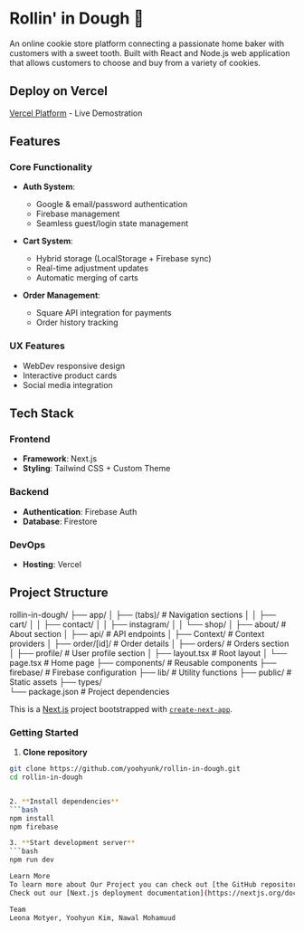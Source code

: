 # Rollin' in Dough 🍪

An online cookie store platform connecting a passionate home baker with customers with a sweet tooth. Built with React and Node.js web application that allows customers to choose and buy from a variety of cookies.

## Deploy on Vercel
[Vercel Platform](https://rollin-in-dough.onrender.com/about) - Live Demostration

## Features 

### Core Functionality
- **Auth System**: 
  - Google & email/password authentication
  - Firebase management
  - Seamless guest/login state management

- **Cart System**:
  - Hybrid storage (LocalStorage + Firebase sync)
  - Real-time adjustment updates
  - Automatic merging of carts

- **Order Management**:
  - Square API integration for payments
  - Order history tracking

### UX Features
- WebDev responsive design
- Interactive product cards
- Social media integration

## Tech Stack

### Frontend
- **Framework**: Next.js 
- **Styling**: Tailwind CSS + Custom Theme

### Backend
- **Authentication**: Firebase Auth
- **Database**: Firestore

### DevOps
- **Hosting**: Vercel

## Project Structure
rollin-in-dough/
├── app/
│   ├── (tabs)/                     # Navigation sections
│   │   ├── cart/
│   │   ├── contact/
│   │   ├── instagram/
│   │   └── shop/
│   ├── about/                      # About section
│   ├── api/                        # API endpoints
│   ├── Context/                    # Context providers
│   ├── order/[id]/                 # Order details
│   ├── orders/                     # Orders section
│   ├── profile/                    # User profile section
│   ├── layout.tsx                  # Root layout
│   └── page.tsx                    # Home page
├── components/                     # Reusable components
├── firebase/                       # Firebase configuration
├── lib/                            # Utility functions
├── public/                         # Static assets
├── types/                          
└── package.json                    # Project dependencies

This is a [Next.js](https://nextjs.org) project bootstrapped with [`create-next-app`](https://nextjs.org/docs/app/api-reference/cli/create-next-app).

### Getting Started

1. **Clone repository**
```bash
git clone https://github.com/yoohyunk/rollin-in-dough.git
cd rollin-in-dough


2. **Install dependencies**
```bash
npm install
npm firebase

3. **Start development server**
```bash
npm run dev

Learn More
To learn more about Our Project you can check out [the GitHub repository](https://github.com/yoohyunk/rollin-in-dough?tab=readme-ov-file) - your feedback is welcomed!
Check out our [Next.js deployment documentation](https://nextjs.org/docs/app/building-your-application/deploying) for more details.

Team
Leona Motyer, Yoohyun Kim, Nawal Mohamuud


